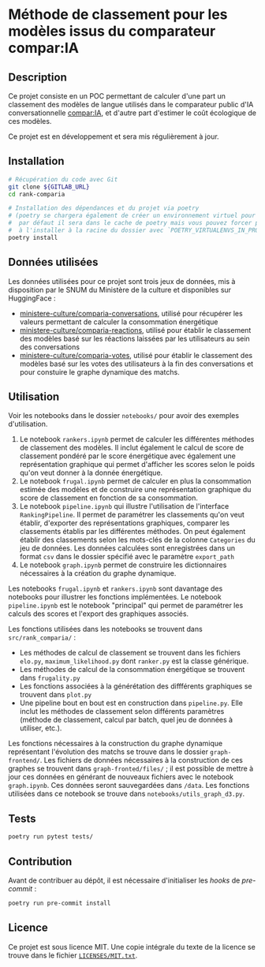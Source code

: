 <!--
SPDX-FileCopyrightText: 2025 Pôle d'Expertise de la Régulation Numérique <contact@peren.gouv.fr>

SPDX-License-Identifier: MIT
-->

# Méthode de classement pour les modèles issus du comparateur compar:IA

## Description

Ce projet consiste en un POC permettant de calculer d'une part un classement des modèles de langue utilisés dans le comparateur public d'IA conversationnelle [compar:IA](https://comparia.beta.gouv.fr/), et d'autre part d'estimer le coût écologique de ces modèles.

Ce projet est en développement et sera mis régulièrement à jour.

## Installation


```bash
# Récupération du code avec Git
git clone ${GITLAB_URL}
cd rank-comparia

# Installation des dépendances et du projet via poetry
# (poetry se chargera également de créer un environnement virtuel pour vous,
#  par défaut il sera dans le cache de poetry mais vous pouvez forcer poetry
#  à l'installer à la racine du dossier avec `POETRY_VIRTUALENVS_IN_PROJECT=1`)
poetry install
```

## Données utilisées

Les données utilisées pour ce projet sont trois jeux de données, mis à disposition par le SNUM du Ministère de la culture et disponibles sur HuggingFace :
- [ministere-culture/comparia-conversations](https://huggingface.co/datasets/ministere-culture/comparia-conversations), utilisé pour récupérer les valeurs permettant de calculer la consommation énergétique
- [ministere-culture/comparia-reactions](https://huggingface.co/datasets/ministere-culture/comparia-reactions), utilisé pour établir le classement des modèles basé sur les réactions laissées par les utilisateurs au sein des conversations
- [ministere-culture/comparia-votes](https://huggingface.co/datasets/ministere-culture/comparia-votes), utilisé pour établir le classement des modèles basé sur les votes des utilisateurs à la fin des conversations et pour constuire le graphe dynamique des matchs.


## Utilisation

Voir les notebooks dans le dossier `notebooks/` pour avoir des exemples d'utilisation.

1. Le notebook `rankers.ipynb` permet de calculer les différentes méthodes de classement des modèles. Il inclut également le calcul de score de classement pondéré par le score énergétique avec également une représentation graphique qui permet d'afficher les scores selon le poids qu'on veut donner à la donnée énergétique.
2. Le notebook `frugal.ipynb` permet de calculer en plus la consommation estimée des modèles et de construire une représentation graphique du score de classement en fonction de sa consommation.  
3. Le notebook `pipeline.ipynb` qui illustre l'utilisation de l'interface `RankingPipeline`. Il permet de paramétrer les classements qu'on veut établir, d'exporter des représentations graphiques, comparer les classements établis par les différentes méthodes. On peut également établir des classements selon les mots-clés de la colonne `Categories` du jeu de données. Les données calculées sont enregistrées dans un format `csv` dans le dossier spécifié avec le paramètre `export_path`
4. Le notebook `graph.ipynb` permet de construire les dictionnaires nécessaires à la création du graphe dynamique.

Les notebooks `frugal.ipynb` et `rankers.ipynb` sont davantage des notebooks pour illustrer les fonctions implémentées. Le notebook `pipeline.ipynb` est le notebook "principal" qui permet de paramétrer les calculs des scores et l'export des graphiques associés.

Les fonctions utilisées dans les notebooks se trouvent dans `src/rank_comparia/` :
- Les méthodes de calcul de classement se trouvent dans les fichiers `elo.py`, `maximum_likelihood.py` dont `ranker.py` est la classe générique.
- Les méthodes de calcul de la consommation énergétique se trouvent dans `frugality.py`  
- Les fonctions associées à la générétation des diffférents graphiques se trouvent dans `plot.py`
- Une pipeline bout en bout est en construction dans `pipeline.py`. Elle inclut les méthodes de classement selon différents paramètres (méthode de classement, calcul par batch, quel jeu de données à utiliser, etc.).


Les fonctions nécessaires à la construction du graphe dynamique représentant l'évolution des matchs se trouve dans le dossier `graph-frontend/`. Les fichiers de données nécessaires à la construction de ces graphes se trouvent dans `graph-fronted/files/` ; il est possible de mettre à jour ces données en générant de nouveaux fichiers avec le notebook `graph.ipynb`. Ces données seront sauvegardées dans `/data`. Les fonctions utilisées dans ce notebook se trouve dans `notebooks/utils_graph_d3.py`.



## Tests
```bash
poetry run pytest tests/
```


## Contribution

Avant de contribuer au dépôt, il est nécessaire d'initialiser les _hooks_ de _pre-commit_ :

```bash
poetry run pre-commit install
```

<!--
***** TODO[squelette] ****
Décommenter les lignes suivantes et supprimer ce bloc si vous utilisez la publication
automatique via les jobs `package-publish-project` ou `package-publish-central`
du `.gitlab-ci.yml`.
Le job package-publish-central nécessite que la variable `CENTRAL_REGISTRY_ID`
soit configurée avec l'ID du dépôt central (52).
Cette variable est déjà configurée pour tous les projets au sein du groupe PEReN.
**************************

## Deployment

La bibliothèque est automatiquement publié dans les dépôts de paquets lors de la publication d'un tag de version.
Pour être reconnu le tag doit impérativement commencer par le caractère `v`,
puis être un numéro de version valide, par exemple `v1.2.4`.
Le dépôt doit également comporter un fichier `CHANGELOG.md`,
possédant une section formaté comme suit `## v<version> (<date du commit tagué[YYYY-MM-DD]>)`,
et décrivant les changements associés à la nouvelle version.  
Exemple:
```markdown
## v1.2.4 (2024-08-31)
### Features
- PDFs support
### Bug fixes
- Fix a memory leak
```
-->

## Licence

Ce projet est sous licence MIT. Une copie intégrale du texte
de la licence se trouve dans le fichier [`LICENSES/MIT.txt`](LICENSES/MIT.txt).
